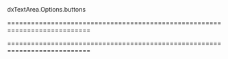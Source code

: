 <!--id-->dxTextArea.Options.buttons<!--/id-->
===========================================================================
<!--hidden--><!--/hidden-->
===========================================================================

